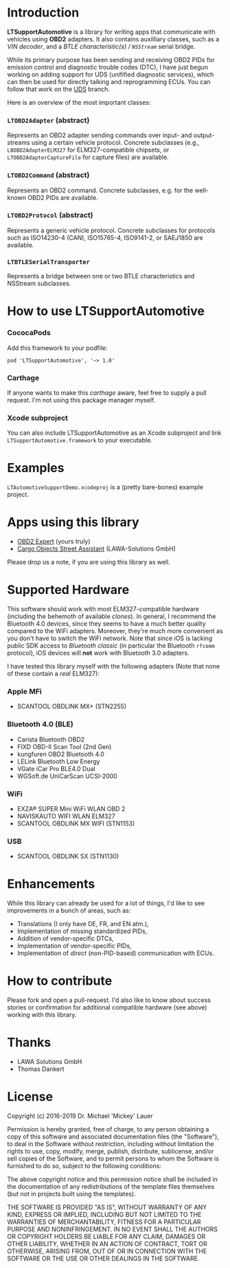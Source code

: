 # Introduction #

**LTSupportAutomotive** is a library for writing apps that communicate with vehicles using **OBD2** adapters. It also contains auxilliary classes, such as a *VIN decoder*, and a *BTLE characteristic(s) / `NSStream`* serial bridge.

While its primary purpose has been sending and receiving OBD2 PIDs for emission control and diagnostic trouble codes (DTC), I have just begun working on adding support for UDS (unifified diagnostic services), which can then be used for directly talking and reprogramming ECUs. You can follow that work on the [UDS](https://github.com/mickeyl/LTSupportAutomotive/tree/UDS) branch.

Here is an overview of the most important classes:

### `LTOBD2Adapter` (abstract) ###

Represents an OBD2 adapter sending commands over input- and output-streams using a certain vehicle protocol. Concrete subclasses (e.g., `LBOBD2AdapterELM327` for ELM327-compatible chipsets, or `LTOBD2AdapterCaptureFile` for capture files) are available.

### `LTOBD2Command` (abstract) ###

Represents an OBD2 command. Concrete subclasses, e.g. for the well-known OBD2 PIDs are available.

### `LTOBD2Protocol` (abstract) ###

Represents a generic vehicle protocol. Concrete subclasses for protocols such as ISO14230-4 (CAN), ISO15765-4, ISO9141-2, or SAEJ1850 are available.

### `LTBTLESerialTransporter` ###

Represents a bridge between one or two BTLE characteristics and NSStream subclasses.

# How to use LTSupportAutomotive #

### CococaPods ###

Add this framework to your podfile:
```
pod 'LTSupportAutomotive', '~> 1.0'
```

### Carthage ###

If anyone wants to make this *carthage* aware, feel free to supply a pull request. I'm not using this package manager myself.

### Xcode subproject ###

You can also include LTSupportAutomotive as an Xcode subproject and link `LTSupportAutomotive.framework` to your executable.

# Examples #

`LTAutomotiveSupportDemo.xcodeproj` is a (pretty bare-bones) example project.

# Apps using this library #

* [OBD2 Expert](https://itunes.apple.com/de/app/cargo-objects-street-assistant/id1142156521?mt=8) (yours truly)
* [Cargo Objects Street Assistant](https://itunes.apple.com/de/app/cargo-objects-street-assistant/id1092020114?mt=8) (LAWA-Solutions GmbH)

Please drop us a note, if you are using this library as well.

# Supported Hardware #

This software should work with most ELM327-compatible hardware (including the behemoth of available *clones*). In general, I recommend the Bluetooth 4.0 devices, since they seems to have a much better quality compared to the WiFi adapters.
Moreover, they're much more convenient as you don't have to switch the WiFi network. Note that since iOS is lacking public SDK access to *Bluetooth classic* (in particular the Bluetooth `rfcomm` protocol), iOS devices will **not** work with Bluetooth 3.0 adapters.

I have tested this library myself with the following adapters (Note that none of these contain a *real* ELM327):

### Apple MFi ###
* SCANTOOL OBDLINK MX+ (STN2255)

### Bluetooth 4.0 (BLE) ###
* Carista Bluetooth OBD2
* FIXD OBD-II Scan Tool (2nd Gen)
* kungfuren OBD2 Bluetooth 4.0
* LELink Bluetooth Low Energy
* VGate iCar Pro BLE4.0 Dual
* WGSoft.de UniCarScan UCSI-2000

### WiFi ###
* EXZA® SUPER Mini WiFi WLAN OBD 2
* NAVISKAUTO WIFI WLAN ELM327
* SCANTOOL OBDLINK MX WIFI (STN1153)

### USB ###
* SCANTOOL OBDLINK SX (STN1130)

# Enhancements #

While this library can already be used for a lot of things, I'd like to see improvements in a bunch of areas, such as:

* Translations (I only have DE, FR, and EN atm.),
* Implementation of missing standardized PIDs,
* Addition of vendor-specific DTCs,
* Implementation of vendor-specific PIDs,
* Implementation of *direct* (non-PID-based) communication with ECUs.

# How to contribute #

Please fork and open a pull-request. I'd also like to know about success stories or confirmation for additional compatible hardware (see above) working with this library.

# Thanks #

* LAWA Solutions GmbH
* Thomas Dankert

# License #

Copyright (c) 2016-2019 Dr. Michael 'Mickey' Lauer

Permission is hereby granted, free of charge, to any person obtaining a copy of this software and associated documentation files (the "Software"), to deal in the Software without restriction, including without limitation the rights to use, copy, modify, merge, publish, distribute, sublicense, and/or sell copies of the Software, and to permit persons to whom the Software is furnished to do so, subject to the following conditions:

The above copyright notice and this permission notice shall be included in the documentation of any redistributions of the template files themselves (but not in projects built using the templates).

THE SOFTWARE IS PROVIDED "AS IS", WITHOUT WARRANTY OF ANY KIND, EXPRESS OR IMPLIED, INCLUDING BUT NOT LIMITED TO THE WARRANTIES OF MERCHANTABILITY, FITNESS FOR A PARTICULAR PURPOSE AND NONINFRINGEMENT. IN NO EVENT SHALL THE AUTHORS OR COPYRIGHT HOLDERS BE LIABLE FOR ANY CLAIM, DAMAGES OR OTHER LIABILITY, WHETHER IN AN ACTION OF CONTRACT, TORT OR OTHERWISE, ARISING FROM, OUT OF OR IN CONNECTION WITH THE SOFTWARE OR THE USE OR OTHER DEALINGS IN THE SOFTWARE.
